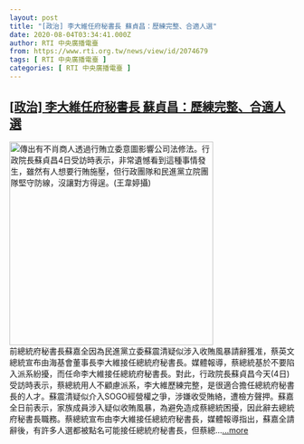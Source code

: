 ```yaml
---
layout: post
title: "[政治] 李大維任府秘書長 蘇貞昌：歷練完整、合適人選"
date: 2020-08-04T03:34:41.000Z
author: RTI 中央廣播電臺
from: https://www.rti.org.tw/news/view/id/2074679
tags: [ RTI 中央廣播電臺 ]
categories: [ RTI 中央廣播電臺 ]
---
```

<!--1596512081000-->
[[政治] 李大維任府秘書長 蘇貞昌：歷練完整、合適人選](https://www.rti.org.tw/news/view/id/2074679)
------

<div>
<img src="https://static.rti.org.tw/assets/thumbnails/2020/08/04/d54809a1d440685473021729c78b7486.jpg" width="360" alt="傳出有不肖商人透過行賄立委意圖影響公司法修法。行政院長蘇貞昌4日受訪時表示，非常遺憾看到這種事情發生，雖然有人想要行賄施壓，但行政團隊和民進黨立院團隊堅守防線，沒讓對方得逞。(王韋婷攝)" title="傳出有不肖商人透過行賄立委意圖影響公司法修法。行政院長蘇貞昌4日受訪時表示，非常遺憾看到這種事情發生，雖然有人想要行賄施壓，但行政團隊和民進黨立院團隊堅守防線，沒讓對方得逞。(王韋婷攝)"><br>前總統府秘書長蘇嘉全因為民進黨立委蘇震清疑似涉入收賄風暴請辭獲准，蔡英文總統宣布由海基會董事長李大維接任總統府秘書長。媒體報導，蔡總統基於不要陷入派系紛擾，而任命李大維接任總統府秘書長。對此，行政院長蘇貞昌今天(4日)受訪時表示，蔡總統用人不顧慮派系，李大維歷練完整，是很適合擔任總統府秘書長的人才。蘇震清疑似介入SOGO經營權之爭，涉嫌收受賄絡，遭檢方聲押。蘇嘉全日前表示，家族成員涉入疑似收賄風暴，為避免造成蔡總統困擾，因此辭去總統府秘書長職務。蔡總統宣布由李大維接任總統府秘書長，媒體報導指出，蘇嘉全請辭後，有許多人選都被點名可能接任總統府秘書長，但蔡總...<a target="_blank" href="https://www.rti.org.tw/news/view/id/2074679">...more</a>
</div>
